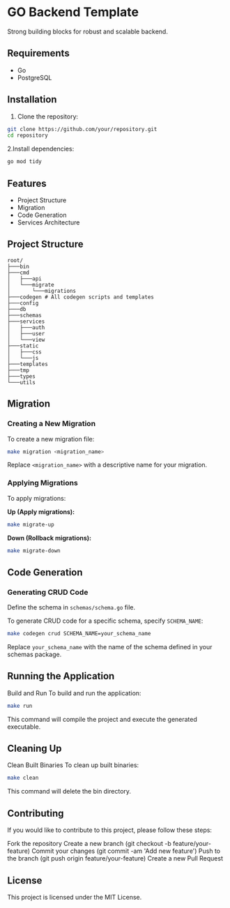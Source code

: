 # GO Backend Template

Strong building blocks for robust and scalable backend.

## Requirements

- Go
- PostgreSQL

## Installation

1. Clone the repository:

```bash
git clone https://github.com/your/repository.git
cd repository
```

2.Install dependencies:

```bash
go mod tidy
```

## Features

- Project Structure
- Migration
- Code Generation
- Services Architecture

## Project Structure

```
root/
├───bin
├───cmd
│   ├───api
│   └───migrate
│       └───migrations
├───codegen # All codegen scripts and templates
├───config
├───db
├───schemas
├───services
│   ├───auth
│   ├───user
│   └───view
├───static
│   ├───css
│   └───js
├───templates
├───tmp
├───types
└───utils

```

## Migration

### Creating a New Migration

To create a new migration file:

```bash
make migration <migration_name>
```

Replace `<migration_name>` with a descriptive name for your migration.

### Applying Migrations

To apply migrations:

**Up (Apply migrations):**

```bash
make migrate-up
```

**Down (Rollback migrations):**

```bash
make migrate-down
```

## Code Generation

### Generating CRUD Code

Define the schema in `schemas/schema.go` file.

To generate CRUD code for a specific schema, specify `SCHEMA_NAME`:

```bash
make codegen crud SCHEMA_NAME=your_schema_name
```

Replace `your_schema_name` with the name of the schema defined in your schemas package.

## Running the Application

Build and Run
To build and run the application:

```bash
make run
```

This command will compile the project and execute the generated executable.

## Cleaning Up

Clean Built Binaries
To clean up built binaries:

```bash
make clean
```

This command will delete the bin directory.

## Contributing

If you would like to contribute to this project, please follow these steps:

Fork the repository
Create a new branch (git checkout -b feature/your-feature)
Commit your changes (git commit -am 'Add new feature')
Push to the branch (git push origin feature/your-feature)
Create a new Pull Request

## License

This project is licensed under the MIT License.
